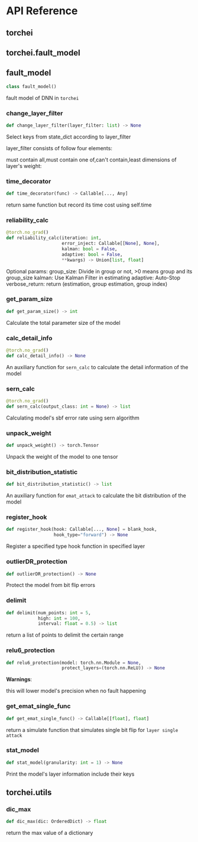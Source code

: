 # API Reference
<a id="torchei"></a>

## torchei

<a id="torchei.fault_model"></a>

## torchei.fault\_model

<a id="torchei.fault_model.fault_model"></a>

## fault\_model

```python
class fault_model()
```

fault model of DNN in `torchei`

<a id="torchei.fault_model.fault_model.change_layer_filter"></a>

### change\_layer\_filter

```python
def change_layer_filter(layer_filter: list) -> None
```

Select keys from state_dict according to layer_filter

layer_filter consists of follow four elements:

must contain all,must contain one of,can't contain,least dimensions of layer's weight:

<a id="torchei.fault_model.fault_model.time_decorator"></a>

### time\_decorator

```python
def time_decorator(func) -> Callable[..., Any]
```

return same function but record its time cost using self.time

<a id="torchei.fault_model.fault_model.reliability_calc"></a>

### reliability\_calc

```python
@torch.no_grad()
def reliability_calc(iteration: int,
                     error_inject: Callable[[None], None],
                     kalman: bool = False,
                     adaptive: bool = False,
                     **kwargs) -> Union[list, float]
```

Optional params:
group_size:      Divide in group or not, >0 means group and its group_size
kalman:          Use Kalman Filter in estimating
adaptive:        Auto-Stop
verbose_return:  return (estimation, group estimation, group index)

<a id="torchei.fault_model.fault_model.get_param_size"></a>

### get\_param\_size

```python
def get_param_size() -> int
```

Calculate the total parameter size of the model

<a id="torchei.fault_model.fault_model.calc_detail_info"></a>

### calc\_detail\_info

```python
@torch.no_grad()
def calc_detail_info() -> None
```

An auxiliary function for `sern_calc` to calculate the detail information of the model

<a id="torchei.fault_model.fault_model.sern_calc"></a>

### sern\_calc

```python
@torch.no_grad()
def sern_calc(output_class: int = None) -> list
```

Calculating model's sbf error rate using sern algorithm

<a id="torchei.fault_model.fault_model.unpack_weight"></a>

### unpack\_weight

```python
def unpack_weight() -> torch.Tensor
```

Unpack the weight of the model to one tensor

<a id="torchei.fault_model.fault_model.bit_distribution_statistic"></a>

### bit\_distribution\_statistic

```python
def bit_distribution_statistic() -> list
```

An auxiliary function for `emat_attack` to calculate the bit distribution of the model

<a id="torchei.fault_model.fault_model.register_hook"></a>

### register\_hook

```python
def register_hook(hook: Callable[..., None] = blank_hook,
                  hook_type="forward") -> None
```

Register a specified type hook function in specified layer

<a id="torchei.fault_model.fault_model.outlierDR_protection"></a>

### outlierDR\_protection

```python
def outlierDR_protection() -> None
```

Protect the model from bit flip errors

<a id="torchei.fault_model.fault_model.delimit"></a>

### delimit

```python
def delimit(num_points: int = 5,
            high: int = 100,
            interval: float = 0.5) -> list
```

return a list of points to delimit the certain range

<a id="torchei.fault_model.fault_model.relu6_protection"></a>

### relu6\_protection

```python
def relu6_protection(model: torch.nn.Module = None,
                     protect_layers=(torch.nn.ReLU)) -> None
```

**Warnings**:

  this will lower model's precision when no fault happening

<a id="torchei.fault_model.fault_model.get_emat_single_func"></a>

### get\_emat\_single\_func

```python
def get_emat_single_func() -> Callable[[float], float]
```

return a simulate function that simulates single bit flip for ```layer single attack```

<a id="torchei.fault_model.fault_model.stat_model"></a>

### stat\_model

```python
def stat_model(granularity: int = 1) -> None
```

Print the model's layer information include their keys

<a id="torchei.utils"></a>

## torchei.utils

<a id="torchei.utils.dic_max"></a>

### dic\_max

```python
def dic_max(dic: OrderedDict) -> float
```

return the max value of a dictionary

